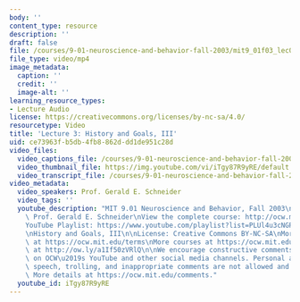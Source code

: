 ```yaml
---
body: ''
content_type: resource
description: ''
draft: false
file: /courses/9-01-neuroscience-and-behavior-fall-2003/mit9_01f03_lec03_360p_16_9.mp4
file_type: video/mp4
image_metadata:
  caption: ''
  credit: ''
  image-alt: ''
learning_resource_types:
- Lecture Audio
license: https://creativecommons.org/licenses/by-nc-sa/4.0/
resourcetype: Video
title: 'Lecture 3: History and Goals, III'
uid: ce73963f-b5db-4fb8-862d-dd1de951c28d
video_files:
  video_captions_file: /courses/9-01-neuroscience-and-behavior-fall-2003/1UE0QX5Raa-fT2YuCAT0tBZG3wZUdDfNA_transcript.webvtt
  video_thumbnail_file: https://img.youtube.com/vi/iTgy87R9yRE/default.jpg
  video_transcript_file: /courses/9-01-neuroscience-and-behavior-fall-2003/1UE0QX5Raa-fT2YuCAT0tBZG3wZUdDfNA_transcript.pdf
video_metadata:
  video_speakers: Prof. Gerald E. Schneider
  video_tags: ''
  youtube_description: "MIT 9.01 Neuroscience and Behavior, Fall 2003\nInstructor:\
    \ Prof. Gerald E. Schneider\nView the complete course: http://ocw.mit.edu/courses/brain-and-cognitive-sciences/9-01-neuroscience-and-behavior-fall-2003\n\
    YouTube Playlist: https://www.youtube.com/playlist?list=PLUl4u3cNGP63U7FmbKD9KClb-94dyPJim\n\
    \nHistory and Goals, III\n\nLicense: Creative Commons BY-NC-SA\nMore information\
    \ at https://ocw.mit.edu/terms\nMore courses at https://ocw.mit.edu\nSupport OCW\
    \ at http://ow.ly/a1If50zVRlQ\n\nWe encourage constructive comments and discussion\
    \ on OCW\u2019s YouTube and other social media channels. Personal attacks, hate\
    \ speech, trolling, and inappropriate comments are not allowed and may be removed.\
    \ More details at https://ocw.mit.edu/comments."
  youtube_id: iTgy87R9yRE
---
```

